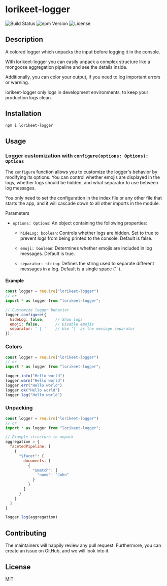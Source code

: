 # lorikeet-logger

![Build Status](https://img.shields.io/github/actions/workflow/status/whatar/lorikeet-logger/test.yml)
![npm Version](https://img.shields.io/npm/v/lorikeet-logger)
![License](https://img.shields.io/npm/l/lorikeet-logger)

## Description

A colored logger which unpacks the input before logging it in the console.

With lorikeet-logger you can easily unpack a complex structure like a mongoose aggregation pipeline and see the details inside.

Additionally, you can color your output, if you need to log important errors or warning.

lorikeet-logger only logs in development environments, to keep your production logs clean.

## Installation

```bash
npm i lorikeet-logger
```

## Usage

### Logger customization with `configure(options: Options): Options`

The `configure` function allows you to customize the logger's behavior by modifying its options. You can control whether emojis are displayed in the logs, whether logs should be hidden, and what separator to use between log messages.

 You only need to set the configuration in the index file or any other file that starts the app, and it will cascade down to all other imports in the module.

Parameters

- `options: Options`: An object containing the following properties:

  - `hideLog: boolean`: Controls whether logs are hidden. Set to true to prevent logs from being printed to the console. Default is false.

  - `emoji: boolean`: Determines whether emojis are included in log messages. Default is true.

  - `separator: string`: Defines the string used to separate different messages in a log. Default is a single space (' ').

#### Example

```javascript
const logger = require("lorikeet-logger")
// or
import * as logger from "lorikeet-logger";

// Customize logger behavior
logger.configure({
  hideLog: false,     // Show logs
  emoji: false,       // Disable emojis
  separator: ' | '    // Use '|' as the message separator
});
```

### Colors

```javascript
const logger = require("lorikeet-logger")
// or
import * as logger from "lorikeet-logger";

logger.info("Hello world")
logger.warn("Hello world")
logger.err("Hello world")
logger.ok("Hello world")
logger.log("Hello world")
```

### Unpacking

```javascript
const logger = require("lorikeet-logger")
// or
import * as logger from "lorikeet-logger";

// Example structure to unpack
aggregation = {
  facetedPipeline: [
    {
      "$facet": {
        documents: [
          {
            "$match": {
              "name": "John"
            }
          }
        ]
      }
    }
  ]
}

logger.log(aggregation)
```

## Contributing

The maintainers will happily review any pull request. Furthermore, you can create an issue on GitHub, and we will look into it.

## License

MIT
